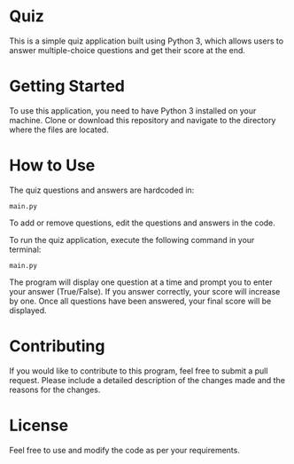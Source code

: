 # Quiz
This is a simple quiz application built using Python 3, which allows users to answer multiple-choice questions and get their score at the end.

# Getting Started
To use this application, you need to have Python 3 installed on your machine. Clone or download this repository and navigate to the directory where the files are located.

# How to Use
The quiz questions and answers are hardcoded in:
~~~
main.py
~~~  
To add or remove questions, edit the questions and answers in the code.

To run the quiz application, execute the following command in your terminal:
~~~
main.py
~~~  

The program will display one question at a time and prompt you to enter your answer (True/False). If you answer correctly, your score will increase by one. Once all questions have been answered, your final score will be displayed.  

 # Contributing
If you would like to contribute to this program, feel free to submit a pull request. Please include a detailed description of the changes made and the reasons for the changes.

# License
Feel free to use and modify the code as per your requirements.
